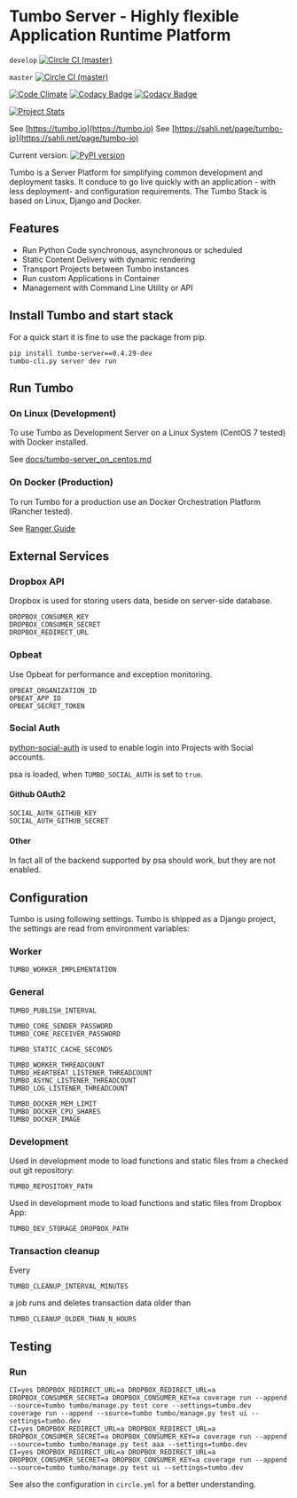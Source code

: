 # Tumbo Server - Highly flexible Application Runtime Platform

`develop` [![Circle  CI (master)](https://img.shields.io/circleci/project/github/sahlinet/tumbo-server/develop.svg)](https://circleci.com/gh/sahlinet/tumbo-server/tree/develop)

`master` [![Circle  CI (master)](https://img.shields.io/circleci/project/github/sahlinet/tumbo-server/master.svg)](https://circleci.com/gh/sahlinet/tumbo-server/tree/master)

[![Code Climate](https://codeclimate.com/github/sahlinet/tumbo-server/badges/gpa.svg)](https://codeclimate.com/github/sahlinet/tumbo-server) [![Codacy Badge](https://api.codacy.com/project/badge/Grade/b5a70b9303884bad87271b81fb78c11a)](https://www.codacy.com/app/philipsahli/tumbo-server?utm_source=github.com&amp;utm_medium=referral&amp;utm_content=sahlinet/tumbo-server&amp;utm_campaign=Badge_Grade) [![Codacy Badge](https://api.codacy.com/project/badge/Coverage/b5a70b9303884bad87271b81fb78c11a)](https://www.codacy.com/app/philipsahli/tumbo-server?utm_source=github.com&amp;utm_medium=referral&amp;utm_content=sahlinet/tumbo-server&amp;utm_campaign=Badge_Coverage)

[![Project Stats](https://www.openhub.net/p/tumbo-server/widgets/project_thin_badge.gif)](https://www.openhub.net/p/tumbo-server)


See [https://tumbo.io](https://tumbo.io)
See [https://sahli.net/page/tumbo-io](https://sahli.net/page/tumbo-io)

Current version: [![PyPI version](https://badge.fury.io/py/tumbo-server.svg)](https://badge.fury.io/py/tumbo-server)

Tumbo is a Server Platform for simplifying common development and deployment tasks. It conduce to go live quickly with an application - with less deployment- and configuration requirements. The Tumbo Stack is based on Linux, Django and Docker.

## Features

- Run Python Code synchronous, asynchronous or scheduled
- Static Content Delivery with dynamic rendering
- Transport Projects between Tumbo instances
- Run custom Applications in Container
- Management with Command Line Utility or API

## Install Tumbo and start stack

For a quick start it is fine to use the package from pip.

    pip install tumbo-server==0.4.29-dev
    tumbo-cli.py server dev run

## Run Tumbo

### On Linux (Development)

To use Tumbo as Development Server on a Linux System (CentOS 7 tested) with Docker installed.

See [docs/tumbo-server_on_centos.md](docs/tumbo-server_on_centos.md)

### On Docker (Production)

To run Tumbo for a production use an Docker Orchestration Platform (Rancher tested).

See [Ranger Guide](docs/dep_rancher.md)

## External Services

### Dropbox API

Dropbox is used for storing users data, beside on server-side database.

    DROPBOX_CONSUMER_KEY
    DROPBOX_CONSUMER_SECRET
    DROPBOX_REDIRECT_URL

### Opbeat

Use Opbeat for performance and exception monitoring.

    OPBEAT_ORGANIZATION_ID
    OPBEAT_APP_ID
    OPBEAT_SECRET_TOKEN

### Social Auth

[python-social-auth](https://github.com/omab/python-social-auth) is used to enable login into Projects with Social accounts.

psa is loaded, when `TUMBO_SOCIAL_AUTH` is set to `true`.


#### Github OAuth2

    SOCIAL_AUTH_GITHUB_KEY
    SOCIAL_AUTH_GITHUB_SECRET


#### Other

In fact all of the backend supported by psa should work, but they are not enabled.


## Configuration

Tumbo is using following settings. Tumbo is shipped as a Django project, the settings are read from environment variables:

### Worker

    TUMBO_WORKER_IMPLEMENTATION

### General

    TUMBO_PUBLISH_INTERVAL

    TUMBO_CORE_SENDER_PASSWORD
    TUMBO_CORE_RECEIVER_PASSWORD

    TUMBO_STATIC_CACHE_SECONDS

    TUMBO_WORKER_THREADCOUNT
    TUMBO_HEARTBEAT_LISTENER_THREADCOUNT
    TUMBO_ASYNC_LISTENER_THREADCOUNT
    TUMBO_LOG_LISTENER_THREADCOUNT

    TUMBO_DOCKER_MEM_LIMIT
    TUMBO_DOCKER_CPU_SHARES
    TUMBO_DOCKER_IMAGE


### Development

Used in development mode to load functions and static files from a checked out git repository:

    TUMBO_REPOSITORY_PATH

Used in development mode to load functions and static files from Dropbox App:

    TUMBO_DEV_STORAGE_DROPBOX_PATH

### Transaction cleanup

Every 

    TUMBO_CLEANUP_INTERVAL_MINUTES

a job runs and deletes transaction data older than

    TUMBO_CLEANUP_OLDER_THAN_N_HOURS


## Testing

### Run

    CI=yes DROPBOX_REDIRECT_URL=a DROPBOX_REDIRECT_URL=a DROPBOX_CONSUMER_SECRET=a DROPBOX_CONSUMER_KEY=a coverage run --append --source=tumbo tumbo/manage.py test core --settings=tumbo.dev
    coverage run --append --source=tumbo tumbo/manage.py test ui --settings=tumbo.dev
    CI=yes DROPBOX_REDIRECT_URL=a DROPBOX_REDIRECT_URL=a DROPBOX_CONSUMER_SECRET=a DROPBOX_CONSUMER_KEY=a coverage run --append --source=tumbo tumbo/manage.py test aaa --settings=tumbo.dev
    CI=yes DROPBOX_REDIRECT_URL=a DROPBOX_REDIRECT_URL=a DROPBOX_CONSUMER_SECRET=a DROPBOX_CONSUMER_KEY=a coverage run --append --source=tumbo tumbo/manage.py test ui --settings=tumbo.dev

See also the configuration in `circle.yml` for a better understanding.
